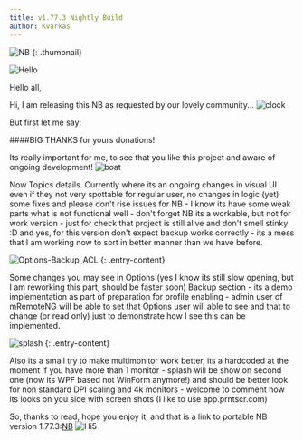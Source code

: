 ```yaml
---
title: v1.77.3 Nightly Build
author: Kvarkas 
---
```

![NB](https://img001.prntscr.com/file/img001/4PyoZdJ4Qx2uIj2iosG8iQ.png)
{: .thumbnail}

![Hello](https://reklama-no.ru/smiles/hi.gif)

Hello all,

Hi, I am releasing this NB as requested by our lovely community... 
![clock](http://www.kolobok.us/smiles/artists/vishenka/d_clock.gif)

<!--more-->

But first let me say:

####BIG THANKS for yours donations!

Its really important for me, to see that you like this project and aware of ongoing development! 
![boat](http://www.kolobok.us/smiles/artists/vishenka/l_speedboat.gif)

Now Topics details.
Currently where its an ongoing changes in visual UI even if they not very spottable for regular user, no changes in logic (yet) some fixes and please don't rise issues for NB - I know its have some weak parts what is not functional well - don't forget NB its a workable, but not for work version - just for check that project is still alive and don't smell stinky :D and yes, for this version don't expect backup works correctly - its a mess that I am working now to sort in better manner than we have before.

![Options-Backup_ACL](https://img001.prntscr.com/file/img001/Ke3SQeQSSZGCHdOm6ICdnQ.png)
{: .entry-content}

Some changes you may see in Options (yes I know its still slow opening, but I am reworking this part, should be faster soon) Backup section - its a demo implementation as part of preparation for profile enabling - admin user of mRemoteNG will be able to set that Options user will able to see and that to change (or read only) just to demonstrate how I see this can be implemented.

![splash](https://img001.prntscr.com/file/img001/1lKfrcukQk2PZeuAmRJ2Uw.png)
{: .entry-content}

Also its a small try to make multimonitor work better, its a hardcoded at the moment if you have more than 1 monitor - splash will be show on second one (now its WPF based not WinForm anymore!) and should be better look for non standard DPI scaling and 4k monitors - welcome to comment how its looks on you side with screen shots (I like to use app.prntscr.com)

So, thanks to read, hope you enjoy it, and that is a link to portable NB version 1.77.3:[NB](https://github.com/mRemoteNG/mRemoteNG/releases/download/v1.77.3-nb/Portable.-.1.77.3.NB.rar)
![Hi5](https://reklama-no.ru/smiles/high-five.gif)